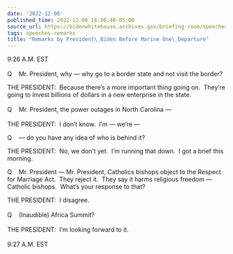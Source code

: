```yaml
---
date: '2022-12-06'
published_time: 2022-12-06 16:06:48-05:00
source_url: https://bidenwhitehouse.archives.gov/briefing-room/speeches-remarks/2022/12/06/remarks-by-president-biden-before-marine-one-departure-25/
tags: speeches-remarks
title: "Remarks by President\_Biden Before Marine One\_Departure"
---
```

 
9:26 A.M. EST  
   
Q    Mr. President, why — why go to a border state and not visit the
border?

THE PRESIDENT:  Because there’s a more important thing going on. 
They’re going to invest billions of dollars in a new enterprise in the
state.  
   
Q    Mr. President, the power outages in North Carolina —  
   
THE PRESIDENT:  I don’t know.  I’m — we’re —

Q    — do you have any idea of who is behind it?

THE PRESIDENT:  No, we don’t yet.  I’m running that down.  I got a brief
this morning.

Q    Mr. President — Mr. President, Catholics bishops object to the
Respect for Marriage Act.  They reject it.  They say it harms religious
freedom — Catholic bishops.  What’s your response to that?

THE PRESIDENT:  I disagree.  
   
Q    (Inaudible) Africa Summit?  
   
THE PRESIDENT:  I’m looking forward to it.  
   
9:27 A.M. EST
